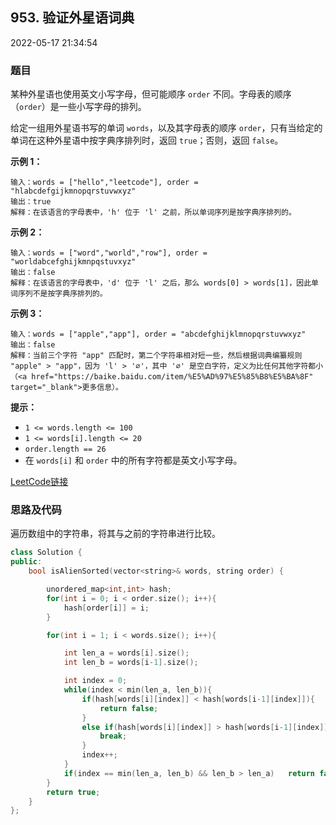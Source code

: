 ## 953. 验证外星语词典

2022-05-17 21:34:54

### 题目

某种外星语也使用英文小写字母，但可能顺序 ``order`` 不同。字母表的顺序（``order``）是一些小写字母的排列。

给定一组用外星语书写的单词 ``words``，以及其字母表的顺序 ``order``，只有当给定的单词在这种外星语中按字典序排列时，返回 ``true``；否则，返回 ``false``。

 

**示例 1：**

```
输入：words = ["hello","leetcode"], order = "hlabcdefgijkmnopqrstuvwxyz"
输出：true
解释：在该语言的字母表中，'h' 位于 'l' 之前，所以单词序列是按字典序排列的。
```

**示例 2：**

```
输入：words = ["word","world","row"], order = "worldabcefghijkmnpqstuvxyz"
输出：false
解释：在该语言的字母表中，'d' 位于 'l' 之后，那么 words[0] > words[1]，因此单词序列不是按字典序排列的。
```

**示例 3：**

```
输入：words = ["apple","app"], order = "abcdefghijklmnopqrstuvwxyz"
输出：false
解释：当前三个字符 "app" 匹配时，第二个字符串相对短一些，然后根据词典编纂规则 "apple" > "app"，因为 'l' > '∅'，其中 '∅' 是空白字符，定义为比任何其他字符都小（<a href="https://baike.baidu.com/item/%E5%AD%97%E5%85%B8%E5%BA%8F" target="_blank">更多信息）。

```

 

**提示：**


- ``1 <= words.length <= 100``
- ``1 <= words[i].length <= 20``
- ``order.length == 26``
- 在 ``words[i]`` 和 ``order`` 中的所有字符都是英文小写字母。



[LeetCode链接](https://leetcode-cn.com/problems/verifying-an-alien-dictionary/)

### 思路及代码

遍历数组中的字符串，将其与之前的字符串进行比较。

```cpp
class Solution {
public:
    bool isAlienSorted(vector<string>& words, string order) {

        unordered_map<int,int> hash;
        for(int i = 0; i < order.size(); i++){
            hash[order[i]] = i;
        }

        for(int i = 1; i < words.size(); i++){

            int len_a = words[i].size();
            int len_b = words[i-1].size();

            int index = 0;
            while(index < min(len_a, len_b)){
                if(hash[words[i][index]] < hash[words[i-1][index]]){
                    return false;
                }
                else if(hash[words[i][index]] > hash[words[i-1][index]]){
                    break;
                }
                index++;
            }
            if(index == min(len_a, len_b) && len_b > len_a)   return false;     // 遍历完所有的字符串之后根据长度比较大小
        }
        return true;
    }
};
```